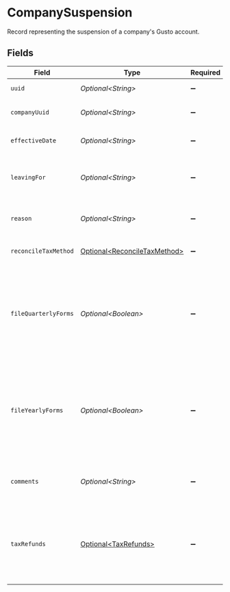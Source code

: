 # CompanySuspension

Record representing the suspension of a company's Gusto account.


## Fields

| Field                                                                                                                                                                              | Type                                                                                                                                                                               | Required                                                                                                                                                                           | Description                                                                                                                                                                        |
| ---------------------------------------------------------------------------------------------------------------------------------------------------------------------------------- | ---------------------------------------------------------------------------------------------------------------------------------------------------------------------------------- | ---------------------------------------------------------------------------------------------------------------------------------------------------------------------------------- | ---------------------------------------------------------------------------------------------------------------------------------------------------------------------------------- |
| `uuid`                                                                                                                                                                             | *Optional\<String>*                                                                                                                                                                | :heavy_minus_sign:                                                                                                                                                                 | Unique identifier for this suspension.                                                                                                                                             |
| `companyUuid`                                                                                                                                                                      | *Optional\<String>*                                                                                                                                                                | :heavy_minus_sign:                                                                                                                                                                 | Unique identifier for the company which is suspended.                                                                                                                              |
| `effectiveDate`                                                                                                                                                                    | *Optional\<String>*                                                                                                                                                                | :heavy_minus_sign:                                                                                                                                                                 | Date that the suspension took effect.                                                                                                                                              |
| `leavingFor`                                                                                                                                                                       | *Optional\<String>*                                                                                                                                                                | :heavy_minus_sign:                                                                                                                                                                 | Which competitor the company is joining instead. Only required if `reason` is `'switching_provider'`.                                                                              |
| `reason`                                                                                                                                                                           | *Optional\<String>*                                                                                                                                                                | :heavy_minus_sign:                                                                                                                                                                 | Explanation for why the company's account was suspended.                                                                                                                           |
| `reconcileTaxMethod`                                                                                                                                                               | [Optional\<ReconcileTaxMethod>](../../models/components/ReconcileTaxMethod.md)                                                                                                     | :heavy_minus_sign:                                                                                                                                                                 | How Gusto will handle taxes already collected.                                                                                                                                     |
| `fileQuarterlyForms`                                                                                                                                                               | *Optional\<Boolean>*                                                                                                                                                               | :heavy_minus_sign:                                                                                                                                                                 | Should Gusto file quarterly tax forms on behalf of the company? The correct answer can depend on why the company<br/>is suspending their account, and how taxes are being reconciled.<br/> |
| `fileYearlyForms`                                                                                                                                                                  | *Optional\<Boolean>*                                                                                                                                                               | :heavy_minus_sign:                                                                                                                                                                 | Should Gusto file yearly tax forms on behalf of the company? The correct answer can depend on why the company<br/>is suspending their account, and how taxes are being reconciled.<br/> |
| `comments`                                                                                                                                                                         | *Optional\<String>*                                                                                                                                                                | :heavy_minus_sign:                                                                                                                                                                 | User-supplied comments describing why then are suspending their account.                                                                                                           |
| `taxRefunds`                                                                                                                                                                       | [Optional\<TaxRefunds>](../../models/components/TaxRefunds.md)                                                                                                                     | :heavy_minus_sign:                                                                                                                                                                 | Describes the taxes which are refundable to the company for this suspension. These may be refunded, or paid<br/>by Gusto, depending on the value in `reconcile_tax_method`.<br/>   |